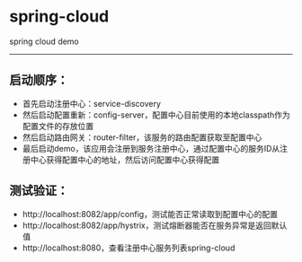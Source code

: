 # spring-cloud
spring cloud demo

----

## 启动顺序：
- 首先启动注册中心：service-discovery
- 然后启动配置重新：config-server，配置中心目前使用的本地classpath作为配置文件的存放位置
- 然后启动路由网关：router-filter，该服务的路由配置获取至配置中心
- 最后启动demo，该应用会注册到服务注册中心，通过配置中心的服务ID从注册中心获得配置中心的地址，然后访问配置中心获得配置

## 测试验证：
- http://localhost:8082/app/config，测试能否正常读取到配置中心的配置
- http://localhost:8082/app/hystrix，测试熔断器能否在服务异常是返回默认值
- http://localhost:8080，查看注册中心服务列表spring-cloud

